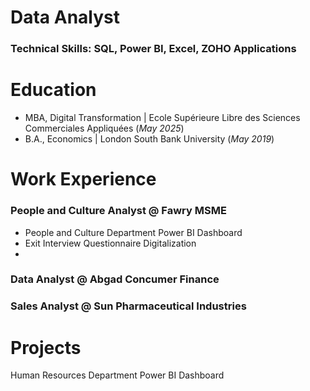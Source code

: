# Data Analyst
### Technical Skills: SQL, Power BI, Excel, ZOHO Applications

# Education
- MBA, Digital Transformation | Ecole Supérieure Libre des Sciences Commerciales Appliquées (_May 2025_)
- B.A., Economics | London South Bank University (_May 2019_)

# Work Experience
### People and Culture Analyst @ Fawry MSME
- People and Culture Department Power BI Dashboard
-  Exit Interview Questionnaire Digitalization
-  
### Data Analyst @ Abgad Concumer Finance

### Sales Analyst @ Sun Pharmaceutical Industries

# Projects
Human Resources Department Power BI Dashboard

